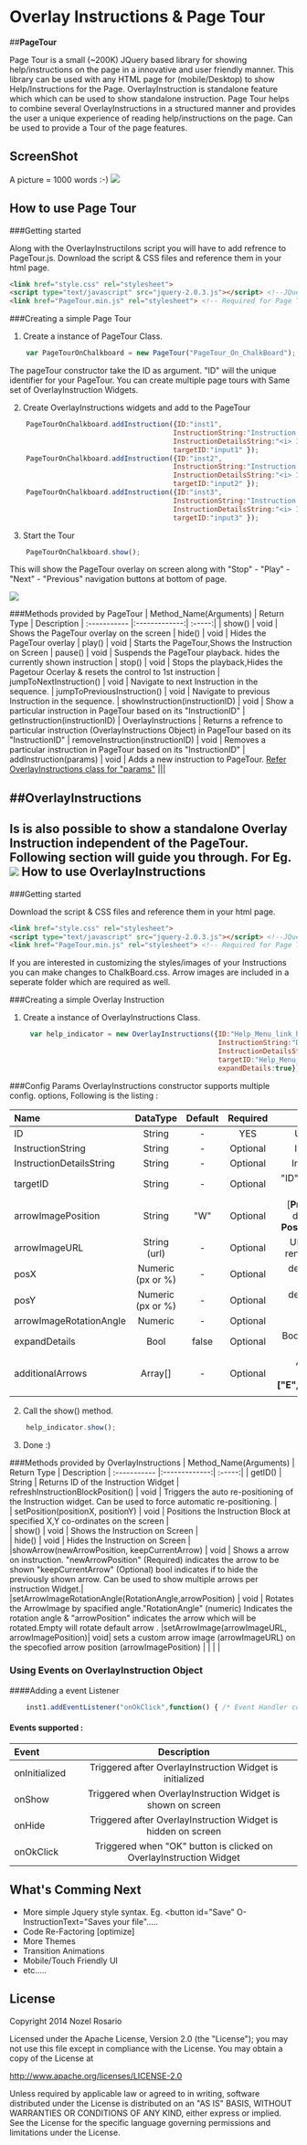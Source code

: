 Overlay Instructions & Page Tour
==========================
##**PageTour**

Page Tour is a small (~200K) JQuery based library for showing help/instructions on the page in a innovative and user friendly manner. This library can be used with any HTML page for (mobile/Desktop) to show Help/Instructions for the Page. OverlayInstruction is standalone feature which which can be used to show standalone instruction. Page Tour helps to combine several OverlayInstructions in a structured manner and provides the user a unique experience of reading help/instructions on the page. Can be used to provide a Tour of the page features. 



ScreenShot 
-------------------------
A picture = 1000 words :-)
<img src="https://github.com/nozelrosario/OverlayInstructions/blob/master/Demo/screenshot.gif?raw=true" />



How to use Page Tour
------------------------
###Getting started

Along with the OverlayInstructilons script you will have to add refrence to PageTour.js. Download the script & CSS files and reference them in your html page.
```HTML
<link href="style.css" rel="stylesheet">
<script type="text/javascript" src="jquery-2.0.3.js"></script> <!--JQuery required-->
<link href="PageTour.min.js" rel="stylesheet"> <!-- Required for Page Tour feature -->
```

###Creating a simple Page Tour
 1.  Create a instance of PageTour Class. 
```Javascript
    var PageTourOnChalkboard = new PageTour("PageTour_On_ChalkBoard");
```
The pageTour constructor take the ID as argument. "ID" will the unique identifier for your PageTour.
You can create multiple page tours with Same set of OverlayInstruction Widgets. 

 2. Create OverlayInstructions widgets and add to the PageTour
```Javascript
    PageTourOnChalkboard.addInstruction({ID:"inst1",
                                        InstructionString:"Instruction title 1",
    									InstructionDetailsString:"<i> Instruction Text <i/>",
                                        targetID:"input1" });
    PageTourOnChalkboard.addInstruction({ID:"inst2",
                                        InstructionString:"Instruction title 2",
    									InstructionDetailsString:"<i> Instruction Text <i/>",
                                        targetID:"input2" });
    PageTourOnChalkboard.addInstruction({ID:"inst3",
                                        InstructionString:"Instruction title 3",
    									InstructionDetailsString:"<i> Instruction Text <i/>",
                                        targetID:"input3" });
```
3. Start the Tour
```Javascript
    PageTourOnChalkboard.show();
```
This will show the PageTour overlay on screen along with "Stop" - "Play" - "Next" - "Previous" navigation buttons at bottom of page.

<img src="https://github.com/nozelrosario/OverlayInstructions/blob/master/Demo/screenshot2.png?raw=true" />

###Methods provided by PageTour
| Method_Name(Arguments)   | Return Type  | Description
| :----------- |:-------------:| :-----:|
|  show()  |  void  | Shows the PageTour overlay on the screen
|  hide()  |  void  | Hides the PageTour overlay
|  play()  |  void  | Starts the PageTour,Shows the Instruction on Screen
|  pause()  |  void  | Suspends the PageTour playback. hides the currently shown instruction
|  stop()  |  void  | Stops the playback,Hides the Pagetour Ocerlay & resets the control to 1st instruction
|  jumpToNextInstruction()  |  void  |  Navigate to next Instruction in the sequence.
|  jumpToPreviousInstruction()  |  void  |  Navigate to previous Instruction in the sequence.
|  showInstruction(instructionID)  |  void  | Show a particular instruction in PageTour based on its "InstructionID"
|  getInstruction(instructionID)  |  OverlayInstructions  | Returns a refrence to particular instruction (OverlayInstructions Object) in PageTour based on its "InstructionID"
|  removeInstruction(instructionID)  |  void  | Removes a particular instruction in PageTour based on its "InstructionID"
|  addInstruction(params)  |  void  | Adds a new instruction to PageTour. [Refer OverlayInstructions class for "params"](#InstructionParams)
|||


##**OverlayInstructions**
-------------------
Is is also possible to show a standalone Overlay Instruction independent of the PageTour. Following section will guide you through.
For Eg.
<img src="https://github.com/nozelrosario/OverlayInstructions/blob/master/Demo/screenshot1.png?raw=true" /> 
How to use OverlayInstructions
------------------------
###Getting started

Download the script & CSS files and reference them in your html page.
```HTML
<link href="style.css" rel="stylesheet">
<script type="text/javascript" src="jquery-2.0.3.js"></script> <!--JQuery required-->
<link href="PageTour.min.js" rel="stylesheet"> <!-- Required for Page Tour feature -->
```

If you are interested in customizing the styles/images of your Instructions you can make changes to  ChalkBoard.css. Arrow images are included in a seperate folder which are required as well.


###Creating a simple Overlay Instruction
1. Create a instance of OverlayInstructions Class. 
```Javascript
     var help_indicator = new OverlayInstructions({ID:"Help_Menu_link_help",
	                                               InstructionString:"Dont know how to navigate ??",
	                                               InstructionDetailsString:"<br/> Click the - Help - menu button ",
	                                               targetID:"Help_Menu_link",
	                                               expandDetails:true});
```

###Config Params<a name="InstructionParams"></a>
OverlayInstructions constructor supports multiple config.  options, Following is the listing :

| Name| DataType | Default  | Required | Description|
|:-----------|:-------------:|:-----:|:-----:|:-----:|
| ID  | String | - | YES | Unique ID of the Instruction Widget.|
|InstructionString | String | - | Optional |  Instruction Title Text to be rendered|
| InstructionDetailsString | String | - | Optional | Instruction Detail Text to be rendered |
|targetID |String|-|Optional|"ID" of the target HTML element for which the Instruction is displayed|
|arrowImagePosition|String|"W"|Optional| [**Primary position**] String indication the direction that the arrow should point. **Possible values [E,W,S,N,NE,NW,SE,SW]**|
|arrowImageURL|String (url) | - | Optional | URL of a custom image that should be rendered instead of default arrow image|
|posX |Numeric (px or %) | - | Optional | default X-coordinate of the Instruction Block|
|posY|Numeric (px or %) | - | Optional | default Y-coordinate of the Instruction Block|
|arrowImageRotationAngle|Numeric| - | Optional | Rotation angle for the arrow image|
|expandDetails|Bool| false | Optional| Boolean indicating whether to expand the Instruction Details by default|
|additionalArrows|Array[]| - | Optional| Additional arrows to be shown on a instruction. **Possible values ["E","W","S","N","NE","NW","SE","SW"]** |
| | | | | |

2. Call the show() method.
```Javascript
    help_indicator.show();
```

3. Done :)

###Methods provided by OverlayInstructions
| Method_Name(Arguments)   | Return Type  | Description
| :----------- |:-------------:| :-----:|
|  getID()  |  String  | Returns ID of the Instruction Widget
|  refreshInstructionBlockPosition()  |  void  |  Triggers the auto re-positioning of the Instruction widget. Can be used to force automatic re-positioning.  |  
|  setPosition(positionX, positionY)  |  void  |  Positions the Instruction Block at specified X,Y co-ordinates on the screen  |  
| show()   |  void  |  Shows the Instruction on Screen  |  
| hide()   |  void  |  Hides the Instruction on Screen  |  
|showArrow(newArrowPosition, keepCurrentArrow) | void | Shows a arrow on instruction. "newArrowPosition" (Required) indicates the arrow to be shown "keepCurrentArrow" (Optional) bool indicates if to hide the previously shown arrow. Can be used to show multiple arrows per instruction Widget.|
|setArrowImageRotationAngle(RotationAngle,arrowPosition) | void | Rotates the ArrowImage by spacified angle."RotationAngle" (numeric) Indicates the rotation angle & "arrowPosition" indicates the arrow which will be rotated.Empty will rotate default arrow .
|setArrowImage(arrowImageURL, arrowImagePosition)| void| sets a custom arrow image (arrowImageURL) on the specofied arrow position (arrowImagePosition) 
| | | |


### Using Events on OverlayInstruction Object
####Adding a event Listener
```Javascript
    inst1.addEventListener("onOkClick",function() { /* Event Handler code */  });
```
#### Events supported :
|Event|Description|
|:-----|:--------:|
| onInitialized | Triggered after OverlayInstruction Widget is initialized|
| onShow | Triggered when OverlayInstruction Widget is shown on screen |
| onHide | Triggered after OverlayInstruction Widget is hidden on screen |
| onOkClick | Triggered when "OK" button is clicked on OverlayInstruction Widget | 


What's Comming Next
-------------------------
+ More simple Jquery style syntax. Eg. &lt;button id="Save" O-InstructionText="Saves your file".....
+ Code Re-Factoring [optimize]
+ More Themes
+ Transition Animations
+ Mobile/Touch Friendly  UI
+ etc.....

## License

Copyright 2014 Nozel Rosario

Licensed under the Apache License, Version 2.0 (the "License");
you may not use this file except in compliance with the License.
You may obtain a copy of the License at

http://www.apache.org/licenses/LICENSE-2.0

Unless required by applicable law or agreed to in writing, software
distributed under the License is distributed on an "AS IS" BASIS,
WITHOUT WARRANTIES OR CONDITIONS OF ANY KIND, either express or implied.
See the License for the specific language governing permissions and
limitations under the License.
